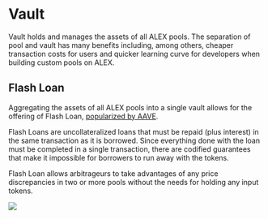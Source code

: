 # Vault

Vault holds and manages the assets of all ALEX pools. The separation of pool and vault has many benefits including, among others, cheaper transaction costs for users and quicker learning curve for developers when building custom pools on ALEX.

## Flash Loan

Aggregating the assets of all ALEX pools into a single vault allows for the offering of Flash Loan, [popularized by AAVE](https://aave.com/flash-loans/).

Flash Loans are uncollateralized loans that must be repaid \(plus interest\) in the same transaction as it is borrowed. Since everything done with the loan must be completed in a single transaction, there are codified guarantees that make it impossible for borrowers to run away with the tokens.

Flash Loan allows arbitrageurs to take advantages of any price discrepancies in two or more pools without the needs for holding any input tokens.

![](https://raw.githubusercontent.com/alexgo-io/alex-v1/main/diagrams/use-case-arbitrageur.svg)

